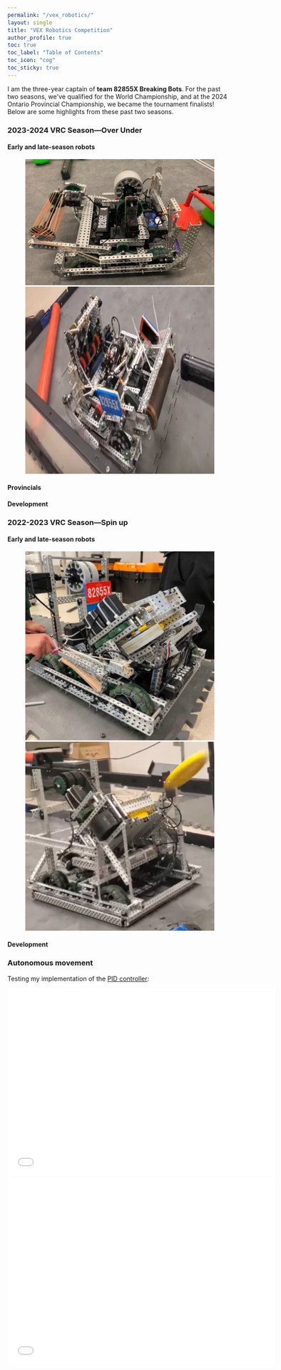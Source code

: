 ```yaml
---
permalink: "/vex_robotics/"
layout: single
title: "VEX Robotics Competition"
author_profile: true
toc: true
toc_label: "Table of Contents"
toc_icon: "cog"
toc_sticky: true
---
```

I am the three-year captain of **team 82855X Breaking Bots**. For the past two seasons, we've qualified for the World Championship, and at the 2024 Ontario Provincial Championship, we became the tournament finalists! Below are some highlights from these past two seasons.

### 2023-2024 VRC Season—Over Under

#### Early and late-season robots
<figure class="half">
    <img src="../assets/images/robotics/season2024/v1.png">
    <img src="../assets/images/robotics/season2024/v2.png" height="420" >
</figure>

#### Provincials


#### Development


### 2022-2023 VRC Season—Spin up

#### Early and late-season robots
<figure class="half">
    <img src="../assets/images/robotics/season2023/v1.png">
    <img src="../assets/images/robotics/season2023/v2.png">
</figure>

#### Development

### Autonomous movement
Testing my implementation of the [PID controller](https://www.vexforum.com/uploads/short-url/buexv3XI4CflyuDzkxC9wNzTOg4.pdf):
<iframe width="600" height="420" src="../assets/videos/pid_test.mp4" title="PID Demo" frameborder=0> </iframe>
<iframe width="600" height="420" src="../assets/videos/pid_test_2.mp4" title="PID Demo 2" frameborder=0> </iframe>